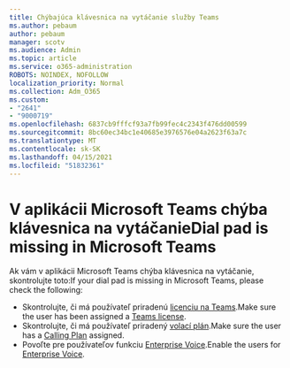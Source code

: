 ```yaml
---
title: Chýbajúca klávesnica na vytáčanie služby Teams
ms.author: pebaum
author: pebaum
manager: scotv
ms.audience: Admin
ms.topic: article
ms.service: o365-administration
ROBOTS: NOINDEX, NOFOLLOW
localization_priority: Normal
ms.collection: Adm_O365
ms.custom:
- "2641"
- "9000719"
ms.openlocfilehash: 6837cb9fffcf93a7fb99fec4c2343f476dd00599
ms.sourcegitcommit: 8bc60ec34bc1e40685e3976576e04a2623f63a7c
ms.translationtype: MT
ms.contentlocale: sk-SK
ms.lasthandoff: 04/15/2021
ms.locfileid: "51832361"
---
```

# <a name="dial-pad-is-missing-in-microsoft-teams"></a><span data-ttu-id="abe1a-102">V aplikácii Microsoft Teams chýba klávesnica na vytáčanie</span><span class="sxs-lookup"><span data-stu-id="abe1a-102">Dial pad is missing in Microsoft Teams</span></span> 

<span data-ttu-id="abe1a-103">Ak vám v aplikácii Microsoft Teams chýba klávesnica na vytáčanie, skontrolujte toto:</span><span class="sxs-lookup"><span data-stu-id="abe1a-103">If your dial pad is missing in Microsoft Teams, please check the following:</span></span>

- <span data-ttu-id="abe1a-104">Skontrolujte, či má používateľ priradenú [licenciu na Teams](https://docs.microsoft.com/MicrosoftTeams/assign-teams-licenses).</span><span class="sxs-lookup"><span data-stu-id="abe1a-104">Make sure the user has been assigned a [Teams license](https://docs.microsoft.com/MicrosoftTeams/assign-teams-licenses).</span></span>
- <span data-ttu-id="abe1a-105">Skontrolujte, či má používateľ priradený [volací plán](https://docs.microsoft.com/MicrosoftTeams/calling-plan-landing-page).</span><span class="sxs-lookup"><span data-stu-id="abe1a-105">Make sure the user has a [Calling Plan](https://docs.microsoft.com/MicrosoftTeams/calling-plan-landing-page) assigned.</span></span>
- <span data-ttu-id="abe1a-106">Povoľte pre používateľov funkciu [Enterprise Voice](https://docs.microsoft.com/skypeforbusiness/skype-for-business-hybrid-solutions/plan-your-phone-system-cloud-pbx-solution/enable-users-for-enterprise-voice-online-and-phone-system-voicemail#to-enable-your-users-for-phone-system-in-office-365-voice-and-voicemail).</span><span class="sxs-lookup"><span data-stu-id="abe1a-106">Enable the users for [Enterprise Voice](https://docs.microsoft.com/skypeforbusiness/skype-for-business-hybrid-solutions/plan-your-phone-system-cloud-pbx-solution/enable-users-for-enterprise-voice-online-and-phone-system-voicemail#to-enable-your-users-for-phone-system-in-office-365-voice-and-voicemail).</span></span>
